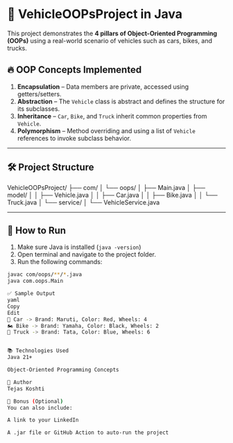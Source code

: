 # 🚗 VehicleOOPsProject in Java

This project demonstrates the **4 pillars of Object-Oriented Programming (OOPs)** using a real-world scenario of vehicles such as cars, bikes, and trucks.

## 🔥 OOP Concepts Implemented

1. **Encapsulation** – Data members are private, accessed using getters/setters.
2. **Abstraction** – The `Vehicle` class is abstract and defines the structure for its subclasses.
3. **Inheritance** – `Car`, `Bike`, and `Truck` inherit common properties from `Vehicle`.
4. **Polymorphism** – Method overriding and using a list of `Vehicle` references to invoke subclass behavior.

---

## 🛠️ Project Structure
  VehicleOOPsProject/
├── com/
│ └── oops/
│ ├── Main.java
│ ├── model/
│ │ ├── Vehicle.java
│ │ ├── Car.java
│ │ ├── Bike.java
│ │ └── Truck.java
│ └── service/
│ └── VehicleService.java


---

## 🚀 How to Run

1. Make sure Java is installed (`java -version`)
2. Open terminal and navigate to the project folder.
3. Run the following commands:

```bash
javac com/oops/**/*.java
java com.oops.Main

✅ Sample Output
yaml
Copy
Edit
🚗 Car -> Brand: Maruti, Color: Red, Wheels: 4
🏍️ Bike -> Brand: Yamaha, Color: Black, Wheels: 2
🚚 Truck -> Brand: Tata, Color: Blue, Wheels: 6


📚 Technologies Used
Java 21+

Object-Oriented Programming Concepts

🙌 Author
Tejas Koshti

📌 Bonus (Optional)
You can also include:

A link to your LinkedIn

A .jar file or GitHub Action to auto-run the project
